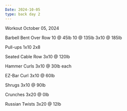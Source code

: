 ```yaml
---
Date: 2024-10-05
type: back day 2
---
```

Workout October 05, 2024

Barbell Bent Over Row
10 @ 45lb
10 @ 135lb
3x10 @ 185lb

Pull-ups
1x10
2x8

Seated Cable Row
3x10 @ 120lb

Hammer Curls
3x10 @ 30lb each

EZ-Bar Curl
3x10 @ 60lb

Shrugs
3x10 @ 90lb

Crunches
3x20 @ 0lb

Russian Twists
3x20 @ 12lb